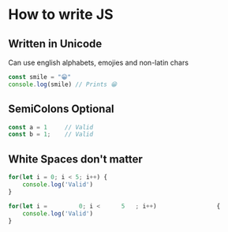 # How to write JS

## Written in Unicode
Can use english alphabets, emojies and non-latin chars
```js
const smile = "😁"
console.log(smile) // Prints 😁
```

## SemiColons Optional
```js
const a = 1     // Valid
const b = 1;    // Valid
```

## White Spaces don't matter
```js
for(let i = 0; i < 5; i++) {
    console.log('Valid')
}

for(let i =         0; i <      5   ; i++)                 {
    console.log('Valid')
}
```

